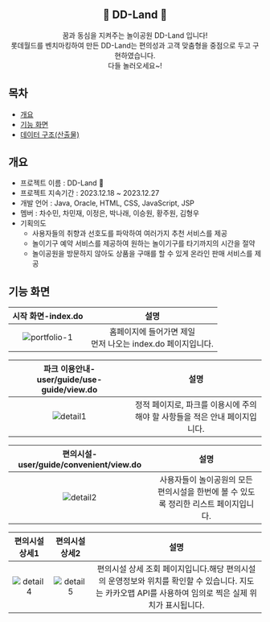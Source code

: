 <div align="center">
<h2>🎠 DD-Land 🎠</h2>
꿈과 동심을 지켜주는 놀이공원 DD-Land 입니다!<br>롯데월드를 벤치마킹하여 만든 DD-Land는 편의성과 고객 맞춤형을 중점으로 두고 구현하였습니다.<br>다들 놀러오세요~!
</div>

## 목차
  - [개요](#개요) 
  - [기능 화면](#기능-화면)
  - [데이터 구조(산출물)](#데이터-구조)


## 개요
- 프로젝트 이름 : DD-Land 🎠
- 프로젝트 지속기간 : 2023.12.18 ~ 2023.12.27
- 개발 언어 : Java, Oracle, HTML, CSS, JavaScript, JSP
- 멤버 : 차수민, 차민재, 이정은, 박나래, 이승원, 황주원, 김형우
- 기획의도
  <ul>
    <li>사용자들의 취향과 선호도를 파악하여 여러가지 추천 서비스를 제공</li>
    <li>놀이기구 예약 서비스를 제공하여 원하는 놀이기구를 타기까지의 시간을 절약</li>
    <li>놀이공원을 방문하지 않아도 상품을 구매를 할 수 있게 온라인 판매 서비스를 제공</li>
  </ul>

## 기능 화면
|시작 화면-index.do|설명|
|:---:|:---:|
|![portfolio-1](https://github.com/smcha16/dd-land/assets/140796984/f8d18fdc-63df-417a-9538-b02a72ad626b)|홈페이지에 들어가면 제일<br>먼저 나오는 index.do 페이지입니다.|

|파크 이용안내-user/guide/use-guide/view.do|설명|
|:---:|:---:|
|![detail1](https://github.com/smcha16/dd-land/assets/140796984/b54ae7f7-c88e-4760-93cd-4a82654e674e)|정적 페이지로, 파크를 이용시에 주의해야 할 사항들을 적은 안내 페이지입니다.|

|편의시설-user/guide/convenient/view.do|설명|
|:---:|:---:|
|![detail2](https://github.com/smcha16/dd-land/assets/140796984/497d46a4-2832-4328-a908-cc35cfa819ce)|사용자들이 놀이공원의 모든 편의시설을 한번에 볼 수 있도록 정리한 리스트 페이지입니다.|

|편의시설 상세1|편의시설 상세2|설명|
|:---:|:---:|:---:|
|![detail4](https://github.com/smcha16/dd-land/assets/140796984/9bfa03cd-b9e2-4654-8662-3d774ed7ca6a)|![detail5](https://github.com/smcha16/dd-land/assets/140796984/9a5c138e-8b3a-41df-93ea-1a3aea2a56a8)|편의시설 상세 조회 페이지입니다.해당 편의시설의 운영정보와 위치를 확인할 수 있습니다. 지도는 카카오맵 API를 사용하여 임의로 찍은 실제 위치가 표시됩니다.|
